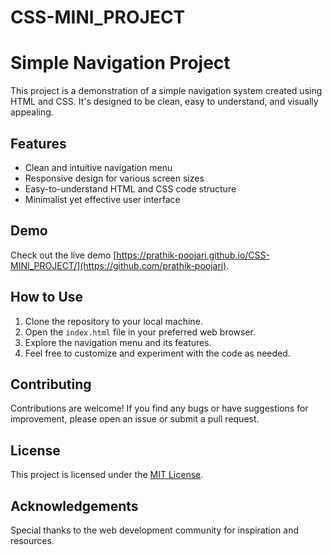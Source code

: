 # CSS-MINI_PROJECT
# Simple Navigation Project

This project is a demonstration of a simple navigation system created using HTML and CSS. It's designed to be clean, easy to understand, and visually appealing.

## Features

- Clean and intuitive navigation menu
- Responsive design for various screen sizes
- Easy-to-understand HTML and CSS code structure
- Minimalist yet effective user interface

## Demo

Check out the live demo [https://prathik-poojari.github.io/CSS-MINI_PROJECT/](https://github.com/prathik-poojari).

## How to Use

1. Clone the repository to your local machine.
2. Open the `index.html` file in your preferred web browser.
3. Explore the navigation menu and its features.
4. Feel free to customize and experiment with the code as needed.

## Contributing

Contributions are welcome! If you find any bugs or have suggestions for improvement, please open an issue or submit a pull request.

## License

This project is licensed under the [MIT License](LICENSE).

## Acknowledgements

Special thanks to the web development community for inspiration and resources.


